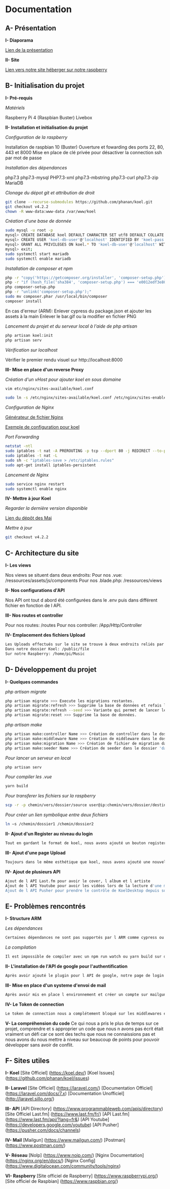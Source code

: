 # Documentation

## A- Présentation

**I- Diaporama**

[Lien de la présentation](https://www.canva.com/design/DAD1GkHHv_Q/quOE6o_ii10qIKzrpJ7FTA/view?utm_content=DAD1GkHHv_Q&utm_campaign=designshare&utm_medium=link&utm_source=sharebutton&fbclid=IwAR1G7Pt1T8zxhEBWF1_YGUfD1B7f0-tGOz6sgU-_uOqTxCaPXd-dLiSOtv8)

**II- Site**

[Lien vers notre site héberger sur notre raspberry](koeltoxik.ddns.net)

## B- Initialisation du projet

**I- Pré-requis**

*Matériels*

Raspberry Pi 4 (Raspbian Buster)
Livebox


**II- Installation et initialisation du projet**

*Configuration de la raspberry*

Installation de raspbian 10 (Buster)
Ouverture et fowarding des ports 22, 80, 443 et 8000
Mise en place de clé privée pour désactiver la connection ssh par mot de passe


*Installation des dépendances*

php7.3
php7.3-mysql
PHP7.3-xml
php7.3-mbstring
php7.3-curl
php7.3-zip
MariaDB


*Clonage du dépot git et attribution de droit*
```bash
git clone --recurse-submodules https://github.com/phanan/koel.git
git checkout v4.2.2
chown -R www-data:www-data /var/www/koel
```

*Création d'une base de donnée*
```bash
sudo mysql -u root -p
mysql> CREATE DATABASE koel DEFAULT CHARACTER SET utf8 DEFAULT COLLATE utf8_general_ci;
mysql> CREATE USER 'koel-db-user'@'localhost' IDENTIFIED BY 'koel-pass';
mysql> GRANT ALL PRIVILEGES ON koel.* TO 'koel-db-user'@'localhost' WITH GRANT OPTION;
mysql> exit;
sudo systemctl start mariadb
sudo systemctl enable mariadb
```

*Installation de composer et npm*
```bash
php -r "copy('https://getcomposer.org/installer', 'composer-setup.php');"
php -r "if (hash_file('sha384', 'composer-setup.php') === 'e0012edf3e80b6978849f5eff0d4b4e4c79ff1609dd1e613307e16318854d24ae64f26d17af3ef0bf7cfb710ca74755a') { echo 'Installer verified'; } else { echo 'Installer corrupt'; unlink('composer-setup.php'); } echo PHP_EOL;"
php composer-setup.php
php -r "unlink('composer-setup.php');"
sudo mv composer.phar /usr/local/bin/composer
composer install
```
En cas d'erreur (ARM):
Enlever cypress du package.json et ajouter les assets à la main
Enlever le bar.gif ou la modifier en fichier PNG


*Lancement du projet et du serveur local à l'aide de php artisan*
```bash
php artisan koel:init
php artisan serv
```

*Vérification sur localhost*

Vérifier le premier rendu visuel sur http://localhost:8000


**III- Mise en place d'un reverse Proxy**

*Création d'un vHost pour ajouter koel en sous domaine*
```bash
vim etc/nginx/sites-available/koel.conf

sudo ln -s /etc/nginx/sites-available/koel.conf /etc/nginx/sites-enabled/
```

*Configuration de Nginx*

[Générateur de fichier Nginx](https://www.digitalocean.com/community/tools/nginx)

[Exemple de configuration pour koel](https://github.com/phanan/koel/blob/master/nginx.conf.example)

*Port Forwarding*
```bash 
netstat -ntl
sudo iptables -t nat -A PREROUTING -p tcp --dport 80 -j REDIRECT --to-port 8000
sudo iptables -t nat -L
sudo sh -c "iptables-save > /etc/iptables.rules"
sudo apt-get install iptables-persistent
 ```

*Lancement de Nginx*
```bash
sudo service nginx restart
sudo systemctl enable nginx
```

**IV- Mettre à jour Koel**

*Regarder la dernière version disponible*

[Lien du dépôt des Maj](https://github.com/phanan/koel/releases)


*Mettre à jour*
```bash
git checkout v4.2.2
```

## C- Architecture du site

**I- Les views**

Nos views se situent dans deux endroits:
Pour nos .vue: /ressources/assets/js/components
Pour nos .blade.php: /ressources/views


**II- Nos configurations d'API**

Nos API ont tout d abord été configurées dans le .env puis dans différent fichier en fonction de l API.


**III- Nos routes et controller**

Pour nos routes: /routes
Pour nos controller: /App/Http/Controller


**IV- Emplacement des fichiers Upload**
```bash
Les Uploads effectués sur le site se trouve à deux endroits reliés par un lien symbolique:
Dans notre dossier Koel: /public/file
Sur notre Raspberry: /home/pi/Music
```

## D- Développement du projet

**I- Quelques commandes**


*php artisan migrate*
```bash
php artisan migrate >>> Execute les migrations restantes.
php artisan migrate:refresh >>> Supprime la base de données et refais les migration.
php artisan migrate:refresh --seed >>> Variante qui permet de lancer les seeders en plus.
php artisan migrate:reset >>> Supprime la base de données.
```

*php artisan make*
```bash
php artisan make:controller Name >>> Création de controller dans le dossier 'app/Http/Controllers'.
php artisan make:middleware Name >>> Création de middleware dans le dossier 'app/Http/Middleware'.
php artisan make:migration Name >>> Création de fichier de migration dans le dossier 'database/migrations'.
php artisan make:seeder Name >>> Création de seeder dans le dossier 'database/seeds'.
```

*Pour lancer un serveur en local*
```bash
php artisan serv
```

*Pour compiler les .vue*
```bash
yarn build
```

*Pour transferer les fichiers sur la raspberry*
```bash
scp -r -p chemin/vers/dossier/source user@ip:chemin/vers/dossier/destination
```

*Pour créer un lien symbolique entre deux fichiers*
```bash
ln –s /chemin/dossier1 /chemin/dossier2 
```

**II- Ajout d'un Register au niveau du login**
```bash
Tout en gardant le format de koel, nous avons ajouté un bouton register au niveau du login qui ouvre un modal sous forme de pop up dans le même esprit que koel
```

**III- Ajout d'une page Upload**
```bash
Toujours dans le même esthétique que koel, nous avons ajouté une nouvelle page /file pour permettre d uploader des musiques directement sur l application et notre dossier source, il faut tout de même qu un administrateur face la synchronisation pour que les musiques s'affichent pour garder un minimum de contrôle
```

**IV- Ajout de plusieurs API**
```bash
Ajout de l API Last.fm pour avoir le cover, l album et l artiste
Ajout de l API Youtube pour avoir les vidéos lors de la lecture d'une musique
Ajout de l API Pusher pour prendre le contrôle de KoelDesktop depuis son téléphone (disponible uniquement sur MacOS)
```

## E- Problèmes rencontrés

**I- Structure ARM**

*Les dépendances*
```bash
Certaines dépendances ne sont pas supportés par l ARM comme cypress ou les gif, ce qui bloque le rendu de certain visuel ou l init du projet
```

*La compilation*
```bash
Il est impossible de compiler avec un npm run watch ou yarn build sur de l ARM donc de voir les modifications des fichiers
```

**II- L'installation de l'API de google pour l'authentification**
```bash
Après avoir ajouté le plugin pour l API de google, notre page de login chargeait à l infini...
```

**III- Mise en place d'un systeme d'envoi de mail**
```bash
Après avoir mis en place l environnement et créer un compte sur mailgun et postman, il était impossible de voir si les mails étaient bien reçu car il fallait passer sur une version payante.
```

**IV- Le Token de connection**
```bash
Le token de connection nous a complétement bloqué sur les middlewares et controller pour notre upload car nous n avons pas réussi à le garder lorsque l on passait sur le /file
```

**V- La compréhension du code**
Ce qui nous a pris le plus de temps sur ce projet, comprendre et s approprier un code que nous n avons pas écrit était vraiment un défi car ce sont des techs que nous ne connaissions pas et nous avons du nous mettre à niveau sur beaucoup de points pour pouvoir développer sans avoir de conflit.

## F- Sites utiles

**I- Koel**
[Site Officiel] (https://koel.dev/)
[Koel Issues] (https://github.com/phanan/koel/issues)

**II- Laravel**
[Site Officiel] (https://laravel.com/)
[Documentation Officiel] (https://laravel.com/docs/7.x)
[Documentation Unofficiel] (http://laravel.sillo.org/)

**III- API**
[API Directory] (https://www.programmableweb.com/apis/directory)
[Site Officiel Last.fm] (https://www.last.fm/fr/)
[API Last.fm] (https://www.last.fm/api/?lang=fr&)
[API Youtube] (https://developers.google.com/youtube)
[API Pusher] (https://pusher.com/docs/channels)

**IV- Mail**
[Mailgun] (https://www.mailgun.com/)
[Postman] (https://www.postman.com/)

**V- Réseau**
[NoIp] (https://www.noip.com/)
[Nginx Documentation] (https://nginx.org/en/docs/)
[Nginx Config] (https://www.digitalocean.com/community/tools/nginx)

**VI- Raspberry**
[Site officiel de Raspberry] (https://www.raspberrypi.org/)
[Site officiel de Raspbian] (https://www.raspbian.org/)

